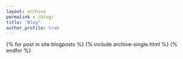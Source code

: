 ```yaml
---
layout: archive
permalink : /blog/
title: "Blog"
author_profile: true
---
```


{% for post in site.blogposts %}
    {% include archive-single.html %}
{% endfor %}

